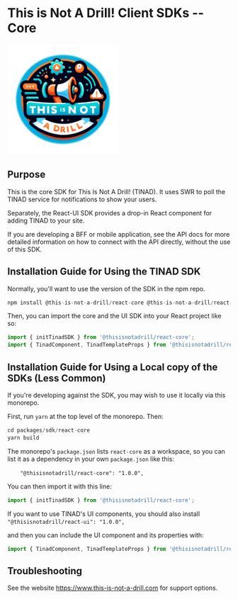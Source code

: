 # This is Not A Drill! Client SDKs -- Core

<img src="./packages/dashboard/public/ThisIsNotADrill_cutout.png" width="250" height="250">

## Purpose

This is the core SDK for This Is Not A Drill! (TINAD). It uses SWR to
poll the TINAD service for notifications to show your users.

Separately, the React-UI SDK provides a drop-in React component for adding TINAD to your site.

If you are developing a BFF or mobile application, see the API docs
for more detailed information on how to connect with the API directly,
without the use of this SDK.

## Installation Guide for Using the TINAD SDK

Normally, you'll want to use the version of the SDK in the npm repo. 

``` javascript
npm install @this-is-not-a-drill/react-core @this-is-not-a-drill/react-ui
```

Then, you can import the core and the UI SDK into your React project like so:

``` javascript
import { initTinadSDK } from '@thisisnotadrill/react-core';
import { TinadComponent, TinadTemplateProps } from '@thisisnotadrill/react-ui';
```


## Installation Guide for Using a Local copy of the SDKs (Less Common)

If you're developing against the SDK, you may wish to use it locally via this monorepo.

First, run `yarn` at the top level of the monorepo. Then:

``` javascript
cd packages/sdk/react-core
yarn build
```

The monorepo's `package.json` lists `react-core` as a workspace, so
you can list it as a dependency in your own `package.json` like this:

`    "@thisisnotadrill/react-core": "1.0.0",`

You can then import it with this line:

``` javascript
import { initTinadSDK } from '@thisisnotadrill/react-core';
```

If you want to use TINAD's UI components, you should also install 
`    "@thisisnotadrill/react-ui": "1.0.0",`

and then you can include the UI component and its properties with:

``` javascript
import { TinadComponent, TinadTemplateProps } from '@thisisnotadrill/react-ui';
```

## Troubleshooting

See the website https://www.this-is-not-a-drill.com for support options.
